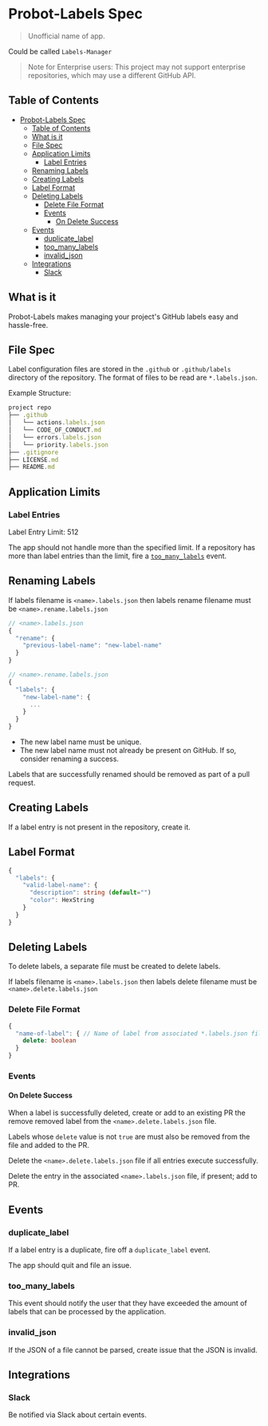 # Probot-Labels Spec

> Unofficial name of app.

Could be called `Labels-Manager`

> Note for Enterprise users: This project may not support enterprise
> repositories, which may use a different GitHub API.

## Table of Contents

- [Probot-Labels Spec](#probot-labels-spec)
  - [Table of Contents](#table-of-contents)
  - [What is it](#what-is-it)
  - [File Spec](#file-spec)
  - [Application Limits](#application-limits)
    - [Label Entries](#label-entries)
  - [Renaming Labels](#renaming-labels)
  - [Creating Labels](#creating-labels)
  - [Label Format](#label-format)
  - [Deleting Labels](#deleting-labels)
    - [Delete File Format](#delete-file-format)
    - [Events](#events)
      - [On Delete Success](#on-delete-success)
  - [Events](#events-1)
    - [duplicate_label](#duplicatelabel)
    - [too_many_labels](#toomanylabels)
    - [invalid_json](#invalidjson)
  - [Integrations](#integrations)
    - [Slack](#slack)

## What is it

Probot-Labels makes managing your project's GitHub labels easy and hassle-free.

## File Spec

Label configuration files are stored in the `.github` or `.github/labels`
directory of the repository. The format of files to be read are `*.labels.json`.

Example Structure:

```js
project repo
├── .github
│   └── actions.labels.json
│   └── CODE_OF_CONDUCT.md
│   └── errors.labels.json
│   └── priority.labels.json
├── .gitignore
├── LICENSE.md
├── README.md
```

## Application Limits

### Label Entries

Label Entry Limit: 512

The app should not handle more than the specified limit. If a repository has
more than label entries than the limit, fire a
[`too_many_labels`](#too_many_labels) event.

## Renaming Labels

If labels filename is `<name>.labels.json` then labels rename filename must be
`<name>.rename.labels.json`

```TypeScript
// <name>.labels.json
{
  "rename": {
    "previous-label-name": "new-label-name"
  }
}

// <name>.rename.labels.json
{
  "labels": {
    "new-label-name": {
      ...
    }
  }
}
```

- The new label name must be unique.
- The new label name must not already be present on GitHub. If so, consider
  renaming a success.

Labels that are successfully renamed should be removed as part of a pull
request.

## Creating Labels

If a label entry is not present in the repository, create it.

## Label Format

```TypeScript
{
  "labels": {
    "valid-label-name": {
      "description": string (default="")
      "color": HexString
    }
  }
}
```

## Deleting Labels

To delete labels, a separate file must be created to delete labels.

If labels filename is `<name>.labels.json` then labels delete filename must be
`<name>.delete.labels.json`

### Delete File Format

```TypeScript
{
  "name-of-label": { // Name of label from associated *.labels.json file
    delete: boolean
  }
}
```

### Events

#### On Delete Success

When a label is successfully deleted, create or add to an existing PR the remove
removed label from the `<name>.delete.labels.json` file.

Labels whose `delete` value is not `true` are must also be removed from the file
and added to the PR.

Delete the `<name>.delete.labels.json` file if all entries execute successfully.

Delete the entry in the associated `<name>.labels.json` file, if present; add to
PR.

## Events

### duplicate_label

If a label entry is a duplicate, fire off a `duplicate_label` event.

The app should quit and file an issue.

### too_many_labels

This event should notify the user that they have exceeded the amount of labels
that can be processed by the application.

### invalid_json

If the JSON of a file cannot be parsed, create issue that the JSON is invalid.

## Integrations

### Slack

Be notified via Slack about certain events.
